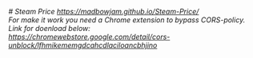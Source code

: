 _# Steam Price
https://madbowjam.github.io/Steam-Price/ <br>
For make it work you need a Chrome extension to bypass CORS-policy. Link for doenload below: <br>
https://chromewebstore.google.com/detail/cors-unblock/lfhmikememgdcahcdlaciloancbhjino_